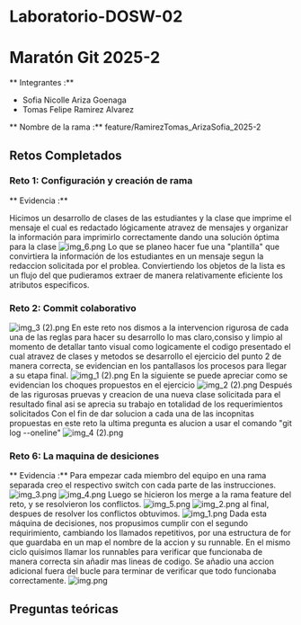 # Laboratorio-DOSW-02

# Maratón Git 2025-2

** Integrantes :**
-  Sofia Nicolle Ariza Goenaga
-  Tomas Felipe Ramirez Alvarez

** Nombre de la rama :** feature/RamirezTomas_ArizaSofia_2025-2

## Retos Completados

### Reto 1: Configuración y creación de rama
** Evidencia :**

Hicimos un desarrollo de clases de las estudiantes y la clase que imprime el mensaje el cual es redactado lógicamente
atravez de mensajes y organizar la información para imprimirlo correctamente dando una solución óptima para la clase
![img_6.png](img_6.png)
Lo que se planeo hacer fue una "plantilla" que convirtiera la información de los estudiantes en un mensaje segun 
la redaccion solicitada por el problea. Conviertiendo los objetos de la lista es un flujo del que pudieramos 
extraer de manera relativamente eficiente los atributos especificos.

### Reto 2: Commit colaborativo
![img_3 (2).png](img_3%20%282%29.png)
En este reto nos dismos a la intervencion rigurosa de cada una de las reglas para hacer su desarrollo
lo mas claro,consiso y limpio al momento de detallar tanto visual como logicamente el codigo presentado 
el cual atravez de clases y metodos se desarrollo el ejercicio del punto 2 de manera correcta, se evidencian
en los pantallasos los procesos para llegar a su etapa final.
![img_1 (2).png](img_1%20%282%29.png)
En la siguiente se puede apreciar como se evidencian los choques propuestos en el ejercicio 
![img_2 (2).png](img_2%20%282%29.png)
Después de las rigurosas pruevas y creacion de una nueva clase solicitada para el resultado final asi se 
aprecia su trabajo en totalidad de los requerimientos solicitados
Con el fin de dar solucion a cada una de las incopnitas propuestas en este reto la ultima pregunta es alucion
a usar el comando "git log --oneline"
![img_4 (2).png](img_4%20%282%29.png)

### Reto 6: La maquina de desiciones
** Evidencia :**
Para empezar cada miembro del equipo en una rama separada creo el respectivo switch con cada parte de las instrucciones.
![img_3.png](img_3.png)
![img_4.png](img_4.png)
Luego se hicieron los merge a la rama feature del reto, y se resolvieron los conflictos.
![img_5.png](img_5.png)
![img_2.png](img_2.png)
al final, despues de resolver los conflictos obtuvimos.
![img_1.png](img_1.png)
Dada esta máquina de decisiones, nos propusimos cumplir con el segundo requirimiento, cambiando los llamados repetitivos,
por una estructura de for que guardaba en un map el nombre de la accion y su runnable. En el mismo ciclo quisimos llamar
los runnables para verificar que funcionaba de manera correcta sin añadir mas lineas de codigo. Se añadio una accion 
adicional fuera del bucle para terminar de verificar que todo funcionaba correctamente.
![img.png](img.png)
## Preguntas teóricas